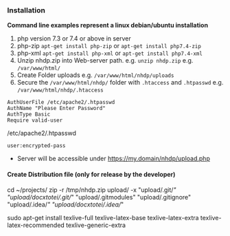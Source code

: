 ###  Installation

**Command line examples represent a linux debian/ubuntu installation**

1. php version 7.3  or 7.4 or above in server
1. php-zip  `apt-get install php-zip` or  `apt-get install php7.4-zip`
1. php-xml  `apt-get install php-xml` or  `apt-get install php7.4-xml`
1. Unzip nhdp.zip into Web-server path. e.g. `unzip nhdp.zip` e.g. `/var/www/html/`
1. Create Folder uploads  e.g. `/var/www/html/nhdp/uploads` 
1. Secure the `/var/www/html/nhdp/` folder with `.htaccess` and `.htpasswd`  e.g. `/var/www/html/nhdp/.htaccess`

```apacheconf
AuthUserFile /etc/apache2/.htpasswd
AuthName "Please Enter Password"
AuthType Basic
Require valid-user
```

/etc/apache2/.htpasswd

```apacheconf
user:encrypted-pass
```

*  Server will be accessible under https://my.domain/nhdp/upload.php

#### Create Distribution file (only for release by the developer)
cd ~/projects/
zip -r /tmp/nhdp.zip  upload/ -x "upload/.git/*" "upload/docxtotei/.git/*" "upload/.gitmodules" "upload/.gitignore" "upload/.idea/*" "upload/docxtotei/.idea/*" 



sudo apt-get install texlive-full texlive-latex-base texlive-latex-extra texlive-latex-recommended texlive-generic-extra



